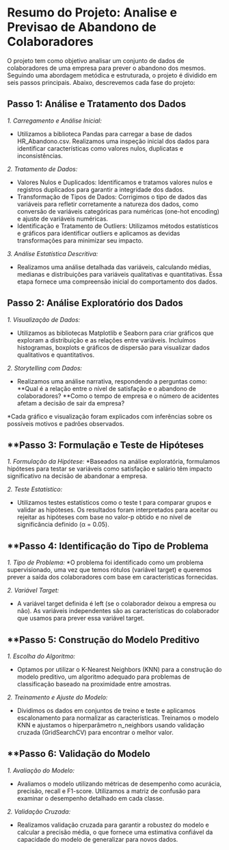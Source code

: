 # Resumo do Projeto: Analise e Previsao de Abandono de Colaboradores

O projeto tem como objetivo analisar um conjunto de dados de colaboradores de uma empresa para prever o abandono dos mesmos. Seguindo uma abordagem metódica e estruturada, o projeto é dividido em seis passos principais. Abaixo, descrevemos cada fase do projeto:

## **Passo 1: Análise e Tratamento dos Dados**
 
*1. Carregamento e Análise Inicial:*
* Utilizamos a biblioteca Pandas para carregar a base de dados HR_Abandono.csv. Realizamos uma inspeção inicial dos dados para identificar características como valores nulos, duplicatas e inconsistências.
 
*2. Tratamento de Dados:*
* Valores Nulos e Duplicados: Identificamos e tratamos valores nulos e registros duplicados para garantir a integridade dos dados.
* Transformação de Tipos de Dados: Corrigimos o tipo de dados das variáveis para refletir corretamente a natureza dos dados, como conversão de variáveis categóricas para numéricas (one-hot encoding) e ajuste de variáveis numéricas.
* Identificação e Tratamento de Outliers: Utilizamos métodos estatísticos e gráficos para identificar outliers e aplicamos as devidas transformações para minimizar seu impacto.
  
*3. Análise Estatística Descritiva:*
* Realizamos uma análise detalhada das variáveis, calculando médias, medianas e distribuições para variáveis qualitativas e quantitativas. Essa etapa fornece uma compreensão inicial do comportamento dos dados.

## **Passo 2: Análise Exploratório dos Dados**

*1. Visualização de Dados:*
* Utilizamos as bibliotecas Matplotlib e Seaborn para criar gráficos que exploram a distribuição e as relações entre variáveis. Incluímos histogramas, boxplots e gráficos de dispersão para visualizar dados qualitativos e quantitativos.

*2. Storytelling com Dados:*
* Realizamos uma análise narrativa, respondendo a perguntas como:
**Qual é a relação entre o nível de satisfação e o abandono de colaboradores?
**Como o tempo de empresa e o número de acidentes afetam a decisão de sair da empresa?

*Cada gráfico e visualização foram explicados com inferências sobre os possíveis motivos e padrões observados.

## **Passo 3: Formulação e Teste de Hipóteses
*1. Formulação da Hipótese:*
*Baseados na análise exploratória, formulamos hipóteses para testar se variáveis como satisfação e salário têm impacto significativo na decisão de abandonar a empresa.

*2. Teste Estatístico:*
* Utilizamos testes estatísticos como o teste t para comparar grupos e validar as hipóteses. Os resultados foram interpretados para aceitar ou rejeitar as hipóteses com base no valor-p obtido e no nível de significância definido (α = 0.05).

## **Passo 4: Identificação do Tipo de Problema
*1. Tipo de Problema:*
*O problema foi identificado como um problema supervisionado, uma vez que temos rótulos (variável target) e queremos prever a saída dos colaboradores com base em características fornecidas.

*2. Variável Target:*
* A variável target definida é left (se o colaborador deixou a empresa ou não). As variáveis independentes são as características do colaborador que usamos para prever essa variável target.

## **Passo 5: Construção do Modelo Preditivo
*1. Escolha do Algoritmo:*
* Optamos por utilizar o K-Nearest Neighbors (KNN) para a construção do modelo preditivo, um algoritmo adequado para problemas de classificação baseado na proximidade entre amostras.

*2. Treinamento e Ajuste do Modelo:*
* Dividimos os dados em conjuntos de treino e teste e aplicamos escalonamento para normalizar as características. Treinamos o modelo KNN e ajustamos o hiperparâmetro n_neighbors usando validação cruzada (GridSearchCV) para encontrar o melhor valor.

## **Passo 6: Validação do Modelo
*1. Avaliação do Modelo:*
* Avaliamos o modelo utilizando métricas de desempenho como acurácia, precisão, recall e F1-score. Utilizamos a matriz de confusão para examinar o desempenho detalhado em cada classe.

*2. Validação Cruzada:*
* Realizamos validação cruzada para garantir a robustez do modelo e calcular a precisão média, o que fornece uma estimativa confiável da capacidade do modelo de generalizar para novos dados.
